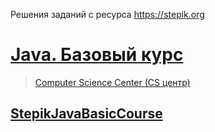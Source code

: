 Решения заданий с ресурса https://stepik.org

# [Java. Базовый курс](https://stepik.org/course/187/syllabus)
> 	[Computer Science Center (CS центр)](https://stepik.org/org/compscicenter)<br>
## 	[StepikJavaBasicCourse](https://github.com/sergbelov/Stepik/tree/StepikJavaBasicCourse/StepikJavaBasicCourse)<br><br>
